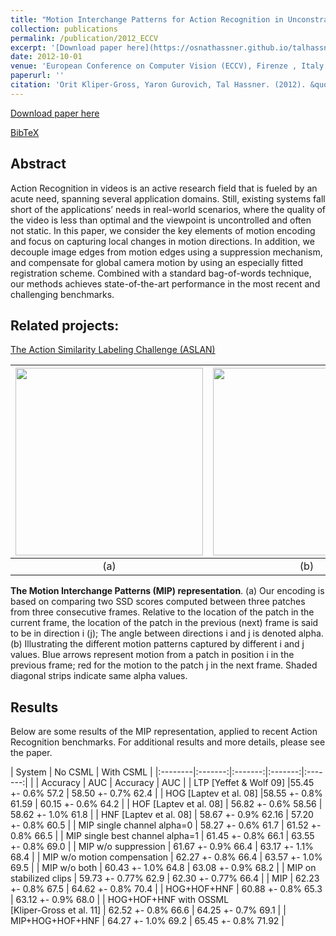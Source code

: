 ```yaml
---
title: "Motion Interchange Patterns for Action Recognition in Unconstrained Videos"
collection: publications
permalink: /publication/2012_ECCV
excerpt: '[Download paper here](https://osnathassner.github.io/talhassner/projects/MIP/MIP_eccv12.pdf)'
date: 2012-10-01
venue: 'European Conference on Computer Vision (ECCV), Firenze , Italy'
paperurl: ''
citation: 'Orit Kliper-Gross, Yaron Gurovich, Tal Hassner. (2012). &quot;Motion Interchange Patterns for Action Recognition in Unconstrained Videos.&quot; <i>European Conference on Computer Vision (ECCV), Firenze , Italy</i>.'
---
```


[Download paper here](https://osnathassner.github.io/talhassner/projects/MIP/MIP_eccv12.pdf)

[BibTeX](https://osnathassner.github.io/talhassner/projects/MIP/BibTeX.txt)


Abstract
------
Action Recognition in videos is an active research field that is fueled by an acute need, spanning several application domains. Still, existing systems fall short of the applications’ needs in real-world scenarios, where the quality of the video is less than optimal and the viewpoint is uncontrolled and often not static. In this paper, we consider the key elements of motion encoding and focus on capturing local changes in motion directions. In addition, we decouple image edges from motion edges using a suppression mechanism, and compensate for global camera motion by using an especially fitted registration scheme. Combined with a standard bag-of-words technique, our methods achieves state-of-the-art performance in the most recent and challenging benchmarks. 

Related projects:
------
[The Action Similarity Labeling Challenge (ASLAN)](https://www.openu.ac.il/home/hassner/data/ASLAN/ASLAN.html)<br/>


| <img src='https://osnathassner.github.io/talhassner/projects/MIP/mip.jpg' width='300'> | <img src='https://osnathassner.github.io/talhassner/projects/MIP/alphaij.jpg' width='300'>   | 
|:--------:|:-------:|
| (a) | (b) |

**The Motion Interchange Patterns (MIP) representation**. (a) Our encoding is based on comparing two SSD scores computed between three patches from three consecutive frames. Relative to the location of the patch in the current frame, the location of the patch in the previous (next) frame is said to be in direction i (j); The angle between directions i and j is denoted alpha. (b) Illustrating the different motion patterns captured by different i and j values. Blue arrows represent motion from a patch in position i in the previous frame; red for the motion to the patch j in the next frame. Shaded diagonal strips indicate same alpha values.

Results
------
Below are some results of the MIP representation, applied to recent Action Recognition benchmarks. For additional results and more details, please see the paper.

| System | No CSML   | With CSML | 
|:--------|:-------:|:-------:|:-------:|:-------:|
|        | Accuracy	| AUC | Accuracy	| AUC |
| LTP \[Yeffet & Wolf 09] |55.45 +- 0.6%  57.2	| 58.50 +- 0.7%	62.4 |
| HOG \[Laptev et al. 08] |58.55 +- 0.8%	61.59	| 60.15 +- 0.6%	64.2 | 
| HOF \[Laptev et al. 08]	| 56.82 +- 0.6%	58.56	| 58.62 +- 1.0%	61.8 |
| HNF \[Laptev et al. 08]	| 58.67 +- 0.9%	62.16	| 57.20 +- 0.8%	60.5 |
| MIP single channel alpha=0	| 58.27 +- 0.6%	61.7	| 61.52 +- 0.8%	66.5 |
| MIP single best channel alpha=1	| 61.45 +- 0.8%	66.1 |	63.55 +- 0.8%	69.0 |
| MIP w/o suppression	| 61.67 +- 0.9%	66.4 |	63.17 +- 1.1%	68.4 |
| MIP w/o motion compensation	| 62.27 +- 0.8%	66.4	| 63.57 +- 1.0%	69.5 |
| MIP w/o both	| 60.43 +- 1.0%	64.8	| 63.08 +- 0.9%	68.2 |
| MIP on stabilized clips |	59.73 +- 0.77%	62.9	| 62.30 +- 0.77%	66.4 |
| MIP	| 62.23 +- 0.8%	67.5	| 64.62 +- 0.8%	70.4 |
| HOG+HOF+HNF	| 60.88 +- 0.8%	65.3	| 63.12 +- 0.9%	68.0 |
| HOG+HOF+HNF with OSSML <br/>\[Kliper-Gross et al. 11]	| 62.52 +- 0.8%	66.6	| 64.25 +- 0.7%	69.1 |
| MIP+HOG+HOF+HNF	| 64.27 +- 1.0%	69.2	| 65.45 +- 0.8%	71.92 |
